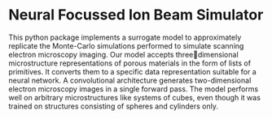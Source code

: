 # Neural Focussed Ion Beam Simulator
This python package implements a surrogate model to approximately replicate the 
Monte-Carlo simulations performed to simulate scanning 
electron microscopy imaging. Our model accepts threedimensional microstructure representations of porous 
materials in the form of lists of primitives. It converts them to 
a specific data representation suitable for a neural network. 
A convolutional architecture generates two-dimensional 
electron microscopy images in a single forward pass. The 
model performs well on arbitrary microstructures like 
systems of cubes, even though it was trained on structures 
consisting of spheres and cylinders only.
